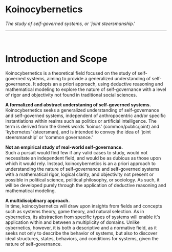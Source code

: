 # Koinocybernetics

<i>The study of self-governed systems, or 'joint steersmanship.'</i>

---
<br>

# Introduction and Scope
Koinocybernetics is a theoretical field focused on the study of self-governed systems, aiming to provide a generalized understanding of self-governance. It adopts an a priori approach, using deductive reasoning and mathematical modeling to explore the nature of self-governance with a level of rigor and objectivity not found in traditional social sciences.


**A formalized and abstract understaning of self-governed systems.**<br>
Koinocybernetics seeks a generalized understanding of self-governance and self-governed systems, independent of anthropocentric and/or specific instantiations within realms such as politics or artificial intelligence. The term is derived from the Greek words 'koinos' (common/public/joint) and 'kybernetes' (steersman), and is intended to convey the idea of 'joint steersmanship' or 'common governance.'

**Not an empirical study of real-world self-governance.**<br>
Such a pursuit would find few if any valid cases to study, would not necessitate an independent field, and would be as dubious as those upon which it would rely. Instead, koinocybernetics is an a priori approach to understanding the nature of self-governance and self-governed systems with a mathematical rigor, logical clarity, and objectivity not present or possible in political science, political philosophy, or sociology. As such, it will be developed purely through the application of deductive reasoning and mathematical modeling.

**A multidisciplinary approach.**<br>
In time, koinocybernetics will draw upon insights from fields and concepts such as systems theory, game theory, and natural selection. As in cybernetics, its abstraction from specific types of systems will enable it's application within and between a multiplicity of domains. Unlike cybernetics, however, it is both a descriptive and a normative field, as it seeks not only to describe the behavior of systems, but also to discover ideal structures, states, behaviors, and conditions for systems, given the nature of self-governance.


